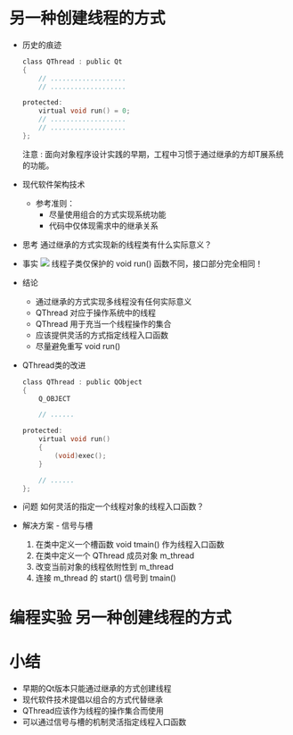 # 另一种创建线程的方式
- 历史的痕迹
    ```c
    class QThread : public Qt
    {
        // ...................
        // ...................

    protected:
        virtual void run() = 0;
        // ...................
        // ...................
    };
    ```
    注意 :
    面向对象程序设计实践的早期，工程中习惯于通过继承的方却T展系统的功能。

- 现代软件架构技术
    - 参考准则：
        - 尽量使用组合的方式实现系统功能
        - 代码中仅体现需求中的继承关系

- 思考
    通过继承的方式实现新的线程类有什么实际意义？

- 事实
    ![](_v_images_/.png)
    线程子类仅保护的 void run() 函数不同，接口部分完全相同！

- 结论
    - 通过继承的方式实现多线程没有任何实际意义
    - QThread 对应于操作系统中的线程
    - QThread 用于充当一个线程操作的集合
    - 应该提供灵活的方式指定线程入口函数
    - 尽量避免重写 void run()

- QThread类的改进
    ```c
    class QThread : public QObject
    {
        Q_OBJECT

        // ......

    protected:
        virtual void run()
        {
            (void)exec();
        }

        // ......
    };
    ```

- 问题
    如何灵活的指定一个线程对象的线程入口函数？

- 解决方案 - 信号与槽
    1. 在类中定义一个槽函数 void tmain() 作为线程入口函数
    2. 在类中定义一个 QThread 成员对象 m_thread
    3. 改变当前对象的线程依附性到 m_thread
    4. 连接 m_thread 的 start() 信号到 tmain()

# 编程实验 另一种创建线程的方式

# 小结
- 早期的Qt版本只能通过继承的方式创建线程
- 现代软件技术提倡以组合的方式代替继承
- QThread应该作为线程的操作集合而使用
- 可以通过信号与槽的机制灵活指定线程入口函数
